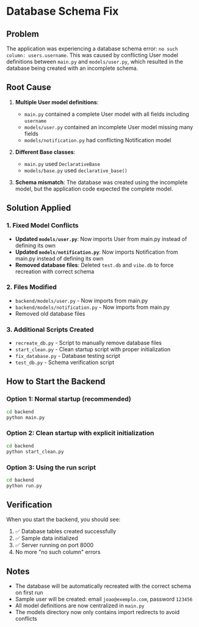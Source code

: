 # Database Schema Fix

## Problem

The application was experiencing a database schema error: `no such column: users.username`. This was caused by conflicting User model definitions between `main.py` and `models/user.py`, which resulted in the database being created with an incomplete schema.

## Root Cause

1. **Multiple User model definitions**:
   - `main.py` contained a complete User model with all fields including `username`
   - `models/user.py` contained an incomplete User model missing many fields
   - `models/notification.py` had conflicting Notification model

2. **Different Base classes**:
   - `main.py` used `DeclarativeBase`
   - `models/base.py` used `declarative_base()`

3. **Schema mismatch**: The database was created using the incomplete model, but the application code expected the complete model.

## Solution Applied

### 1. Fixed Model Conflicts

- **Updated `models/user.py`**: Now imports User from main.py instead of defining its own
- **Updated `models/notification.py`**: Now imports Notification from main.py instead of defining its own
- **Removed database files**: Deleted `test.db` and `vibe.db` to force recreation with correct schema

### 2. Files Modified

- `backend/models/user.py` - Now imports from main.py
- `backend/models/notification.py` - Now imports from main.py
- Removed old database files

### 3. Additional Scripts Created

- `recreate_db.py` - Script to manually remove database files
- `start_clean.py` - Clean startup script with proper initialization
- `fix_database.py` - Database testing script
- `test_db.py` - Schema verification script

## How to Start the Backend

### Option 1: Normal startup (recommended)

```bash
cd backend
python main.py
```

### Option 2: Clean startup with explicit initialization

```bash
cd backend
python start_clean.py
```

### Option 3: Using the run script

```bash
cd backend
python run.py
```

## Verification

When you start the backend, you should see:

1. ✅ Database tables created successfully
2. ✅ Sample data initialized
3. ✅ Server running on port 8000
4. No more "no such column" errors

## Notes

- The database will be automatically recreated with the correct schema on first run
- Sample user will be created: email `joao@exemplo.com`, password `123456`
- All model definitions are now centralized in `main.py`
- The models directory now only contains import redirects to avoid conflicts
